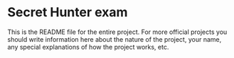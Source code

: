 # Secret Hunter exam

This is the README file for the entire project. For more official projects you should write information here about the nature of the project, your name, any special explanations of how the project works, etc.

